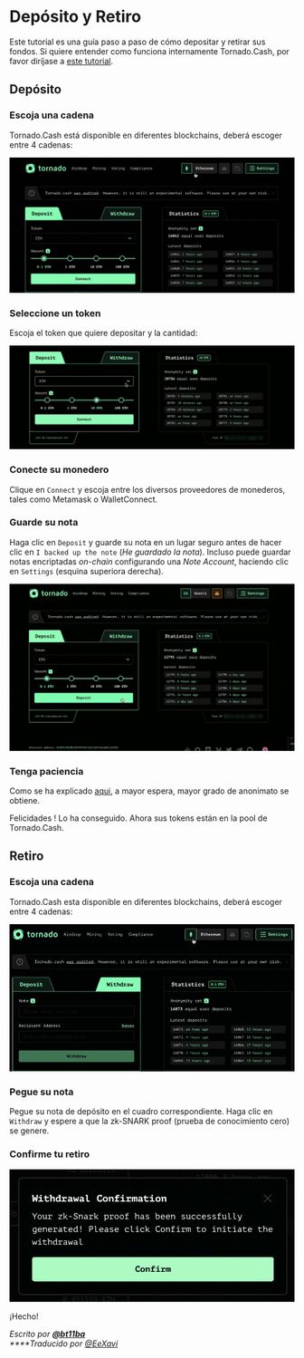 # Depósito y Retiro

Este tutorial es una guía paso a paso de cómo depositar y retirar sus fondos. Si quiere entender como funciona internamente Tornado.Cash, por favor diríjase a [este tutorial](https://docs.tornado.cash/how-does-tornado.cash-work).

## Depósito

### Escoja una cadena

Tornado.Cash está disponible en diferentes blockchains, deberá escoger entre 4 cadenas:

![](.gitbook/assets/azpoj.gif)

### Seleccione un token

Escoja el token que quiere depositar y la cantidad:

![](.gitbook/assets/abdce.gif)

### Conecte su monedero

Clique en `Connect` y escoja entre los diversos proveedores de monederos, tales como Metamask o WalletConnect.

### Guarde su nota

Haga clic en `Deposit` y guarde su nota en un lugar seguro antes de hacer clic en `I backed up the note` \(_He guardado la nota_\). Incluso puede guardar notas encriptadas _on-chain_ configurando una _Note Account_, haciendo clic en `Settings` \(esquina superiora derecha\).

![](.gitbook/assets/aaaab.gif)

### Tenga paciencia

Como se ha explicado [aqui](https://docs.tornado.cash/tips-to-remain-anonymous#be-patient), a mayor espera, mayor grado de anonimato se obtiene.

Felicidades ! Lo ha conseguido. Ahora sus tokens están en la pool de Tornado.Cash.

## Retiro

### Escoja una cadena

Tornado.Cash esta disponible en diferentes blockchains, deberá escoger entre 4 cadenas:

![](.gitbook/assets/enregistrement-de-le-cran-2021-08-25-a-16.15.15-1-.gif)

### Pegue su nota

Pegue su nota de depósito en el cuadro correspondiente. Haga clic en `Withdraw` y espere a que la zk-SNARK proof \(prueba de conocimiento cero\) se genere.

### Confirme tu retiro

![](.gitbook/assets/abdaaaa.png)

¡Hecho!

_Escrito por_ [_**@bt11ba**_](https://torn.community/u/bt11ba/)  
_****Traducido por_ [_@EeXavi_](https://twitter.com/EeXavi?s=09)

